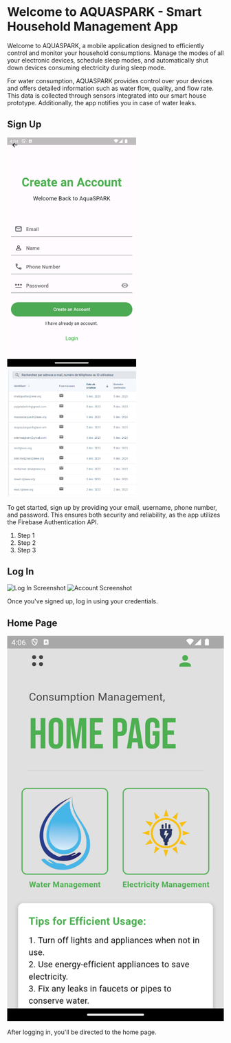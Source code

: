 # Welcome to AQUASPARK - Smart Household Management App

Welcome to AQUASPARK, a mobile application designed to efficiently control and monitor your household consumptions. Manage the modes of all your electronic devices, schedule sleep modes, and automatically shut down devices consuming electricity during sleep mode.

For water consumption, AQUASPARK provides control over your devices and offers detailed information such as water flow, quality, and flow rate. This data is collected through sensors integrated into our smart house prototype. Additionally, the app notifies you in case of water leaks.

## Sign Up

<div>
  <img src="SignUp.png" alt="Sign Up Screenshot" width="300">
  <img src="accounts.png" alt="Account Screenshot" width="300">
</div>

To get started, sign up by providing your email, username, phone number, and password. This ensures both security and reliability, as the app utilizes the Firebase Authentication API.

1. Step 1
2. Step 2
3. Step 3

## Log In

<div>
  <img src="LogIn.png" alt="Log In Screenshot" width="400">
  <img src="account.png" alt="Account Screenshot" width="400">
</div>

Once you've signed up, log in using your credentials.

## Home Page

<div>
  <img src="HomePage.png" alt="Home Page Screenshot" width="800">
</div>

After logging in, you'll be directed to the home page.
